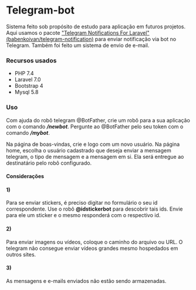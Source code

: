 <h1>Telegram-bot</h1>

Sistema feito sob propósito de estudo para aplicação em futuros projetos. Aqui usamos o pacote <a href="https://github.com/babenkoivan/telegram-notifications">"Telegram Notifications For Laravel" (babenkoivan/telegram-notification)</a> para enviar notificação via bot no Telegram. Também foi feito um sistema de envio de e-mail.

<h3>Recursos usados</h3>
<ul>
<li>PHP 7.4</li>
<li>Laravel 7.0</li>
<li>Bootstrap 4</li>
<li>Mysql 5.8</li>
</ul>

<h3>Uso</h3>
<p>Com ajuda do robô telegram @BotFather, crie um robô para a sua aplicação com o comando <b><i>/newbot</i></b>. Pergunte ao @BotFather pelo seu token com o comando <b><i>/mybot</i></b>.</p>
<p>Na página de boas-vindas, crie e logo com um novo usuário. Na página home, escolha o usuário cadastrado que deseja enviar a mensagem telegram, o tipo de mensagem e a mensagem em si. Ela será entregue ao destinatário pelo robô configurado.</p>

<h4>Considerações</h4>
<h4>1)</h4>
<p>Para se enviar stickers, é preciso digitar no formulário o seu id correspondente. Use o robô <b>@idstickerbot</b> para descobrir tais ids. Envie para ele um sticker e o mesmo responderá com o respectivo id.</p>
<h4>2)</h4>
<p>Para enviar imagens ou vídeos, coloque o caminho do arquivo ou URL. O telegram não consegue enviar vídeos grandes mesmo hospedados em outros sites.</p>
<h4>3)</h4>
<p>As mensagens e e-mails enviados não estão sendo armazenadas.</p>
